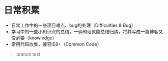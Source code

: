 # 日常积累

* 日常工作中的一些项目难点、bug的处理（Difficulties & Bug）
* 学习中的一些小知识点的总结，一俩句话就能总结归纳，将其写成一篇博客又没必要（knowledge）
* 常用代码收集，兼容IE8+（Common Code）

> branch test
